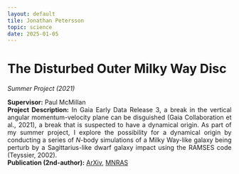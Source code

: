 ```yaml
---
layout: default
tile: Jonathan Petersson
topic: science
date: 2025-01-05
---
```


# The Disturbed Outer Milky Way Disc
*Summer Project (2021)*

<div style="text-align: justify;">
    <b>Supervisor:</b> Paul McMillan<br>
    <b>Project Description:</b> In Gaia Early Data Release 3, a break in the vertical angular momentum-velocity plane can be disguished (Gaia Collaboration et al., 2021), a break that is suspected to have a dynamical origin. 
    As part of my summer project, I explore the possibility for a dynamical origin by conducting a series of <i>N</i>-body simulations of a Milky Way-like galaxy being perturb by a Sagittarius-like dwarf galaxy impact using the RAMSES code (Teyssier, 2002).<br>
    <b>Publication (2nd-author):</b> <a class="link" href="https://arxiv.org/abs/2206.04059">ArXiv</a>, <a class="link" href="https://academic.oup.com/mnras/article/516/4/4988/6701646">MNRAS</a><br>
    <!-- <img src="images/sp21_vzlz_phi1_zminus_extra_output_00038.png" alt="summerproject1" width="100%"> -->
    <!-- <img src="images/sp21_vzlz_phi1_zplus_extra_output_00038.png" alt="summerproject1" width="100%"> -->
</div>


